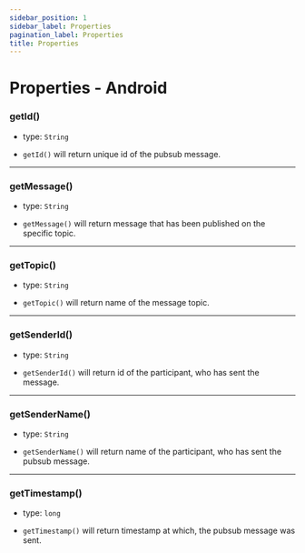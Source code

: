 ```yaml
---
sidebar_position: 1
sidebar_label: Properties
pagination_label: Properties
title: Properties
---
```


# Properties - Android

<div class="sdk-api-ref-only-h4">

### getId()

- type: `String`

- `getId()` will return unique id of the pubsub message.

---

### getMessage()

- type: `String`

- `getMessage()` will return message that has been published on the specific topic.

---

### getTopic()

- type: `String`

- `getTopic()` will return name of the message topic.

---

### getSenderId()

- type: `String`

- `getSenderId()` will return id of the participant, who has sent the message.

---

### getSenderName()

- type: `String`

- `getSenderName()` will return name of the participant, who has sent the pubsub message.

---

### getTimestamp()

- type: `long`

- `getTimestamp()` will return timestamp at which, the pubsub message was sent.

</div>
